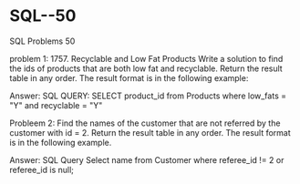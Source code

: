 # SQL--50
SQL Problems 50

problem 1:
1757. Recyclable and Low Fat Products
Write a solution to find the ids of products that are both low fat and recyclable.
Return the result table in any order.
The result format is in the following example:

Answer:
SQL QUERY:
SELECT product_id
from Products
where low_fats = "Y" and recyclable = "Y"

Probleem 2:
Find the names of the customer that are not referred by the customer with id = 2.
Return the result table in any order.
The result format is in the following example.

Answer:
SQL Query
Select name from Customer
where referee_id != 2 or referee_id is null;


